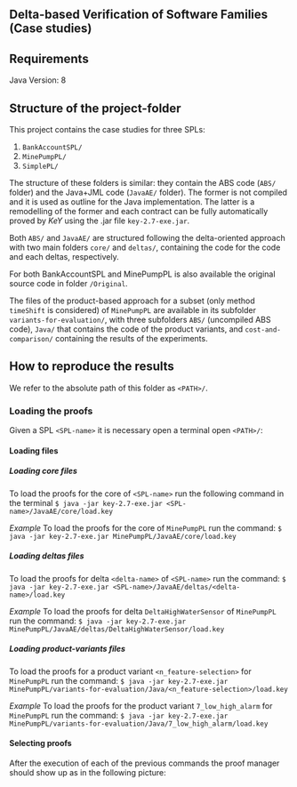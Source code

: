 ## Delta-based Verification of Software Families (Case studies)

## Requirements
Java Version: 8

## Structure of the project-folder

This project contains the case studies for three SPLs:
1. `BankAccountSPL/`
2. `MinePumpPL/`
3. `SimplePL/`

The structure of these folders is similar: they contain the ABS code (`ABS/` folder) and the Java+JML code (`JavaAE/` folder). The former is not compiled and it is used as outline for the Java implementation. The latter is a remodelling of the former and each contract can be fully automatically proved by *KeY* using the .jar file `key-2.7-exe.jar`.

Both `ABS/` and `JavaAE/` are structured following the delta-oriented approach with two main folders `core/` and `deltas/`, containing the code for the code and each deltas, respectively.

For both BankAccountSPL and MinePumpPL is also available the original source code in folder `/Original`.

The files of the product-based approach for a subset (only method `timeShift` is considered) of `MinePumpPL` are available in its subfolder `variants-for-evaluation/`, with three subfolders `ABS/` (uncompiled ABS code), `Java/` that contains the code of the product variants, and `cost-and-comparison/` containing the results of the experiments.

## How to reproduce the results
We refer to the absolute path of this folder as `<PATH>/`.

### Loading the proofs
Given a SPL `<SPL-name>` it is necessary open a terminal open `<PATH>/`:

#### Loading files

##### Loading core files
To load the proofs for the core of `<SPL-name>` run the following command in the terminal 
 ```$ java -jar key-2.7-exe.jar <SPL-name>/JavaAE/core/load.key```

*Example*
To load the proofs for the core of `MinePumpPL` run the command:
 ```$ java -jar key-2.7-exe.jar MinePumpPL/JavaAE/core/load.key```

##### Loading deltas files
To load the proofs for delta `<delta-name>` of `<SPL-name>` run the command: 
 ```$ java -jar key-2.7-exe.jar <SPL-name>/JavaAE/deltas/<delta-name>/load.key```

*Example*
To load the proofs for delta `DeltaHighWaterSensor` of `MinePumpPL` run the command:
 ```$ java -jar key-2.7-exe.jar MinePumpPL/JavaAE/deltas/DeltaHighWaterSensor/load.key```

##### Loading product-variants files
To load the proofs for a product variant `<n_feature-selection>` for `MinePumpPL` run the command:
 ```$ java -jar key-2.7-exe.jar MinePumpPL/variants-for-evaluation/Java/<n_feature-selection>/load.key```

*Example*
To load the proofs for the product variant `7_low_high_alarm` for `MinePumpPL` run the command:
 ```$ java -jar key-2.7-exe.jar MinePumpPL/variants-for-evaluation/Java/7_low_high_alarm/load.key```


#### Selecting proofs
After the execution of each of the previous commands the proof manager should show up as in the following picture:
